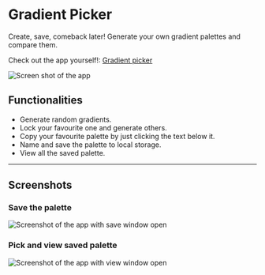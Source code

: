 # Gradient Picker
Create, save, comeback later! Generate your own gradient palettes and compare them.

Check out the app yourself!: [Gradient picker](https://gradientspicker.netlify.app)

![Screen shot of the app](https://i.imgur.com/yDKoGfT.png)

## Functionalities
 * Generate random gradients.
 * Lock your favourite one and generate others.
 * Copy your favourite palette by just clicking the text below it.
 * Name and save the palette to local storage.
 * View all the saved palette.

---

## Screenshots
### Save the palette
![Screenshot of the app with save window open](https://i.imgur.com/6iiRhnC.png)
### Pick and view saved palette
![Screenshot of the app with view window open](https://i.imgur.com/YPnX7Lo.png)